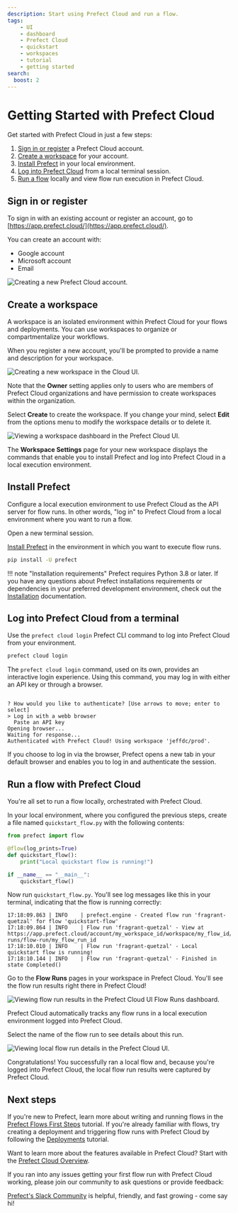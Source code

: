 ```yaml
---
description: Start using Prefect Cloud and run a flow.
tags:
    - UI
    - dashboard
    - Prefect Cloud
    - quickstart
    - workspaces
    - tutorial
    - getting started
search:
  boost: 2
---
```


# Getting Started with Prefect Cloud <span class="badge cloud"></span>

Get started with Prefect Cloud in just a few steps:

1. [Sign in or register](#sign-in-or-register) a Prefect Cloud account.
1. [Create a workspace](#create-a-workspace) for your account.
1. [Install Prefect](#install-prefect) in your local environment.
1. [Log into Prefect Cloud](#log-into-prefect-cloud-from-a-terminal) from a local terminal session.
1. [Run a flow](#run-a-flow-with-prefect-cloud) locally and view flow run execution in Prefect Cloud.

<!-- 
TK commented out until video udpated
TK to hide TOC for video: add hide: toc 

Prefer to follow this tutorial in a video? We've got exactly what you need. Happy engineering!

<div class="video-wrapper">
  <iframe width="100%" height="500" src="https://www.youtube.com/embed/vOpmE5w0XuU" title="YouTube video player" frameborder="0" allow="accelerometer; autoplay; clipboard-write; encrypted-media; gyroscope; picture-in-picture; web-share" allowfullscreen></iframe>
</div>
-->

## Sign in or register

To sign in with an existing account or register an account, go to [https://app.prefect.cloud/](https://app.prefect.cloud/).

You can create an account with:

- Google account
- Microsoft account
- Email

![Creating a new Prefect Cloud account.](/img/ui/cloud-sign-in.png)

## Create a workspace

A workspace is an isolated environment within Prefect Cloud for your flows and deployments.
You can use workspaces to organize or compartmentalize your workflows.

When you register a new account, you'll be prompted to provide a name and description for your workspace.

![Creating a new workspace in the Cloud UI.](/img/ui/cloud-workspace-details.png)

Note that the **Owner** setting applies only to users who are members of Prefect Cloud organizations and have permission to create workspaces within the organization.

Select **Create** to create the workspace.
If you change your mind, select **Edit** from the options menu to modify the workspace details or to delete it.

![Viewing a workspace dashboard in the Prefect Cloud UI.](/img/ui/cloud-new-workspace.png)

The **Workspace Settings** page for your new workspace displays the commands that enable you to install Prefect and log into Prefect Cloud in a local execution environment.

## Install Prefect

Configure a local execution environment to use Prefect Cloud as the API server for flow runs.
In other words, "log in" to Prefect Cloud from a local environment where you want to run a flow.

Open a new terminal session.

[Install Prefect](/getting-started/installation/) in the environment in which you want to execute flow runs.

```bash
pip install -U prefect
```

!!! note "Installation requirements"
    Prefect requires Python 3.8 or later.
    If you have any questions about Prefect installations requirements or dependencies in your preferred development environment, check out the [Installation](/getting-started/installation/) documentation.

## Log into Prefect Cloud from a terminal

Use the `prefect cloud login` Prefect CLI command to log into Prefect Cloud from your environment.

```bash
prefect cloud login
```

The `prefect cloud login` command, used on its own, provides an interactive login experience.
Using this command, you may log in with either an API key or through a browser.

```output

? How would you like to authenticate? [Use arrows to move; enter to select]
> Log in with a webb browser                                                
  Paste an API key                                                         
Opening browser...
Waiting for response...
Authenticated with Prefect Cloud! Using workspace 'jeffdc/prod'.

```

If you choose to log in via the browser, Prefect opens a new tab in your default browser and enables you to log in and authenticate the session.

## Run a flow with Prefect Cloud

You're all set to run a flow locally, orchestrated with Prefect Cloud.

In your local environment, where you configured the previous steps, create a file named `quickstart_flow.py` with the following contents:

```python
from prefect import flow

@flow(log_prints=True)
def quickstart_flow():
    print("Local quickstart flow is running!")

if __name__ == "__main__":
    quickstart_flow()
```

Now run `quickstart_flow.py`.
You'll see log messages like this in your terminal, indicating that the flow is running correctly:

```output
17:18:09.863 | INFO    | prefect.engine - Created flow run 'fragrant-quetzal' for flow 'quickstart-flow'
17:18:09.864 | INFO    | Flow run 'fragrant-quetzal' - View at https://app.prefect.cloud/account/my_workspace_id/workspace/my_flow_id/flow-runs/flow-run/my_flow_run_id
17:18:10.010 | INFO    | Flow run 'fragrant-quetzal' - Local quickstart flow is running!
17:18:10.144 | INFO    | Flow run 'fragrant-quetzal' - Finished in state Completed()
```

Go to the **Flow Runs** pages in your workspace in Prefect Cloud.
You'll see the flow run results right there in Prefect Cloud!

![Viewing flow run results in the Prefect Cloud UI Flow Runs dashboard.](/img/ui/cloud-flow-run.png)

Prefect Cloud automatically tracks any flow runs in a local execution environment logged into Prefect Cloud.

Select the name of the flow run to see details about this run.

![Viewing local flow run details in the Prefect Cloud UI.](/img/ui/cloud-flow-run-details.png)

Congratulations! You successfully ran a local flow and, because you're logged into Prefect Cloud, the local flow run results were captured by Prefect Cloud.

## Next steps

If you're new to Prefect, learn more about writing and running flows in the [Prefect Flows First Steps](/tutorial/flows/) tutorial.
If you're already familiar with flows, try creating a deployment and triggering flow runs with Prefect Cloud by following the [Deployments](/tutorial/deployments/) tutorial.

Want to learn more about the features available in Prefect Cloud?
Start with the [Prefect Cloud Overview](/ui/cloud/).

If you ran into any issues getting your first flow run with Prefect Cloud working, please join our community to ask questions or provide feedback:

[Prefect's Slack Community](https://www.prefect.io/slack/) is helpful, friendly, and fast growing - come say hi!
